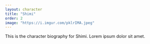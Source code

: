 ```yaml
---
layout: character
title: "Shimi"
order: 2
image: "https://i.imgur.com/pklrIMA.jpeg"
---
```


This is the character biography for Shimi. Lorem ipsum dolor sit amet.
